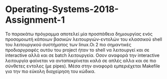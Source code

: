 # Operating-Systems-2018-Assignment-1

Το παρακάτω πρόγραμμα αποτελεί μία προσπάθεια δημιουργίας ενός προσομοιωτή κάποιων βασικών λειτουργιών-εντολών του κλασσικού shell του λειτουργικού συστήματος των linux.Οι 2 πιο σημαντικές προδιαργραφές αυτόυ του project ήταν το shell να λειτουργεί και σε interactive αλλά και σε batch λειτουργεία. Οσον αναφορά την interactive λειτουργία φαίνεται να ανταποκρίνεται καλά σε απλές αλλα και σε πιο σύνθετες εντολες (με pipes). Μέσα στην αναφορά εμπεριέχεται Makefile για την πιο εύκολη διαχείρηση του κώδικα.

